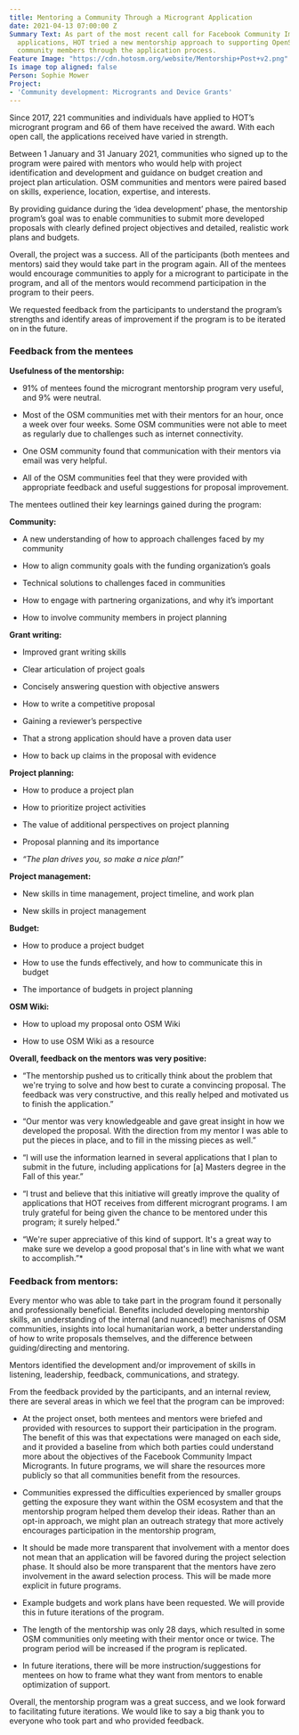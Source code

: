 ```yaml
---
title: Mentoring a Community Through a Microgrant Application
date: 2021-04-13 07:00:00 Z
Summary Text: As part of the most recent call for Facebook Community Impact Microgrant
  applications, HOT tried a new mentorship approach to supporting OpenStreetMap (OSM)
  community members through the application process.
Feature Image: "https://cdn.hotosm.org/website/Mentorship+Post+v2.png"
Is image top aligned: false
Person: Sophie Mower
Project:
- 'Community development: Microgrants and Device Grants'
---
```


Since 2017, 221 communities and individuals have applied to HOT’s microgrant program and 66 of them have received the award. With each open call, the applications received have varied in strength.

Between 1 January and 31 January 2021, communities who signed up to the program were paired with mentors who would help with project identification and development and guidance on budget creation and project plan articulation. OSM communities and mentors were paired based on skills, experience, location, expertise, and interests.

By providing guidance during the ‘idea development’ phase, the mentorship program’s goal was to enable communities to submit more developed proposals with clearly defined project objectives and detailed, realistic work plans and budgets.

Overall, the project was a success. All of the participants (both mentees and mentors) said they would take part in the program again. All of the mentees would encourage communities to apply for a microgrant to participate in the program, and all of the mentors would recommend participation in the program to their peers.

We requested feedback from the participants to understand the program’s strengths and identify areas of improvement if the program is to be iterated on in the future.

### Feedback from the mentees

**Usefulness of the mentorship:**

* 91% of mentees found the microgrant mentorship program very useful, and 9% were neutral.

* Most of the OSM communities met with their mentors for an hour, once a week over four weeks. Some OSM communities were not able to meet as regularly due to challenges such as internet connectivity.

* One OSM community found that communication with their mentors via email was very helpful.

* All of the OSM communities feel that they were provided with appropriate feedback and useful suggestions for proposal improvement.

The mentees outlined their key learnings gained during the program:

**Community:**

* A new understanding of how to approach challenges faced by my community

* How to align community goals with the funding organization’s goals

* Technical solutions to challenges faced in communities

* How to engage with partnering organizations, and why it’s important

* How to involve community members in project planning

**Grant writing:**

* Improved grant writing skills

* Clear articulation of project goals

* Concisely answering question with objective answers

* How to write a competitive proposal

* Gaining a reviewer’s perspective

* That a strong application should have a proven data user

* How to back up claims in the proposal with evidence

**Project planning:**

* How to produce a project plan

* How to prioritize project activities

* The value of additional perspectives on project planning

* Proposal planning and its importance

* *“The plan drives you, so make a nice plan!”*

**Project management:**

* New skills in time management, project timeline, and work plan

* New skills in project management

**Budget:**

* How to produce a project budget

* How to use the funds effectively, and how to communicate this in budget

* The importance of budgets in project planning

**OSM Wiki:**

* How to upload my proposal onto OSM Wiki

* How to use OSM Wiki as a resource

**Overall, feedback on the mentors was very positive:**

* “The mentorship pushed us to critically think about the problem that we're trying to solve and how best to curate a convincing proposal. The feedback was very constructive, and this really helped and motivated us to finish the application.”

* “Our mentor was very knowledgeable and gave great insight in how we developed the proposal.
  With the direction from my mentor I was able to put the pieces in place, and to fill in the missing pieces as well.”

* “I will use the information learned in several applications that I plan to submit in the future, including applications for \[a\] Masters degree in the Fall of this year.”

* “I trust and believe that this initiative will greatly improve the quality of applications that HOT receives from different microgrant programs. I am truly grateful for being given the chance to be mentored under this program; it surely helped.”

* “We're super appreciative of this kind of support. It's a great way to make sure we develop a good proposal that's in line with what we want to accomplish.”\*

### **Feedback from mentors:**

Every mentor who was able to take part in the program found it personally and professionally beneficial. Benefits included developing mentorship skills, an understanding of the internal (and nuanced!) mechanisms of OSM communities, insights into local humanitarian work, a better understanding of how to write proposals themselves, and the difference between guiding/directing and mentoring.

Mentors identified the development and/or improvement of skills in listening, leadership, feedback, communications, and strategy.

From the feedback provided by the participants, and an internal review, there are several areas in which we feel that the program can be improved:

* At the project onset, both mentees and mentors were briefed and provided with resources to support their participation in the program. The benefit of this was that expectations were managed on each side, and it provided a baseline from which both parties could understand more about the objectives of the Facebook Community Impact Microgrants. In future programs, we will share the resources more publicly so that all communities benefit from the resources.

* Communities expressed the difficulties experienced by smaller groups getting the exposure they want within the OSM ecosystem and that the mentorship program helped them develop their ideas. Rather than an opt-in approach, we might plan an outreach strategy that more actively encourages participation in the mentorship program,

* It should be made more transparent that involvement with a mentor does not mean that an application will be favored during the project selection phase. It should also be more transparent that the mentors have zero involvement in the award selection process. This will be made more explicit in future programs.

* Example budgets and work plans have been requested. We will provide this in future iterations of the program.

* The length of the mentorship was only 28 days, which resulted in some OSM communities only meeting with their mentor once or twice. The program period will be increased if the program is replicated.

* In future iterations, there will be more instruction/suggestions for mentees on how to frame what they want from mentors to enable optimization of support.

Overall, the mentorship program was a great success, and we look forward to facilitating future iterations. We would like to say a big thank you to everyone who took part and who provided feedback.